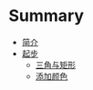 # Summary

* [简介](README.md)
* [起步](C1_Start/README.md)
   * [三角与矩形](./C1_Start/test1.md)
   * [添加颜色](C1_Start/test2.md)

